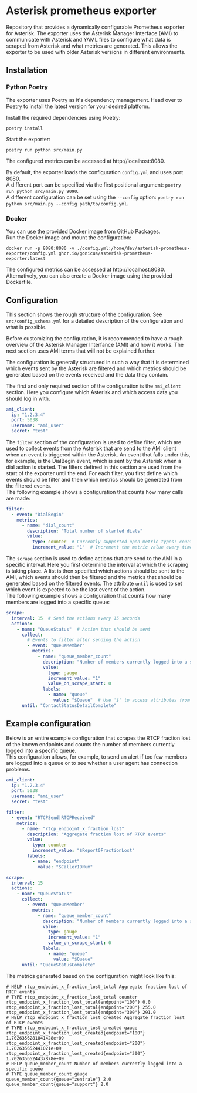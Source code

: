 # Asterisk prometheus exporter
Repository that provides a dynamically configurable Prometheus exporter for Asterisk. The exporter uses the Asterisk Manager Interface (AMI) to communicate with Asterisk and YAML files to configure what data is scraped from Asterisk and what metrics are generated. This allows the exporter to be used with older Asterisk versions in different environments.

## Installation
### Python Poetry
The exporter uses Poetry as it's dependency management. Head over to [Poetry](https://python-poetry.org/) to install the latest version for your desired platform.

Install the required dependencies using Poetry:
```
poetry install
```

Start the exporter:
```
poetry run python src/main.py
```
The configured metrics can be accessed at http://localhost:8080.

By default, the exporter loads the configuration `config.yml` and uses port 8080. \
A different port can be specified via the first positional argument: `poetry run python src/main.py 9090`. \
A different configuration can be set using the `--config` option: `poetry run python src/main.py --config path/to/config.yml`.

### Docker
You can use the provided Docker image from GitHub Packages. \
Run the Docker image and mount the configuration:
```
docker run -p 8080:8080 -v ./config.yml:/home/dev/asterisk-prometheus-exporter/config.yml ghcr.io/gonicus/asterisk-prometheus-exporter:latest
```
The configured metrics can be accessed at http://localhost:8080. \
Alternatively, you can also create a Docker image using the provided Dockerfile.

## Configuration
This section shows the rough structure of the configuration. See `src/config_schema.yml` for a detailed description of the configuration and what is possible.

Before customizing the configuration, it is recommended to have a rough overview of the Asterisk Manager Interfance (AMI) and how it works. The next section uses AMI terms that will not be explained further.

The configuration is generally structured in such a way that it is determined which events sent by the Asterisk are filtered and which metrics should be generated based on the events received and the data they contain.

The first and only required section of the configuration is the `ami_client` section. Here you configure which Asterisk and which access data you should log in with.
```yml
ami_client:
  ip: "1.2.3.4"
  port: 5038
  username: "ami_user"
  secret: "test"
```

The `filter` section of the configuration is used to define filter, which are used to collect events from the Asterisk that are send to the AMI client when an event is triggered within the Asterisk. An event that falls under this, for example, is the DialBegin event, which is sent by the Asterisk when a dial action is started. The filters defined in this section are used from the start of the exporter until the end. For each filter, you first define which events should be filter and then which metrics should be generated from the filtered events. \
The following example shows a configuration that counts how many calls are made:
```yml
filter:
  - event: "DialBegin"
    metrics:
      - name: "dial_count"
        description: "Total number of started dials"
        value:
          type: counter  # Currently supported open metric types: counter, gauge
          increment_value: "1"  # Increment the metric value every time a DialBegin event is received
```

The `scrape` section is used to define actions that are send to the AMI in a specific interval. Here you first determine the interval at which the scraping is taking place. A list is then specified which actions should be sent to the AMI, which events should then be filtered and the metrics that should be generated based on the filtered events. The attribute `until` is used to set which event is expected to be the last event of the action. \
The following example shows a configuration that counts how many members are logged into a specific queue:
```yml
scrape:
  interval: 15  # Send the actions every 15 seconds
  actions:
    - name: "QueueStatus"  # Action that should be sent
      collect:
        # Events to filter after sending the action
        - event: "QueueMember"
          metrics:
            - name: "queue_member_count"
              description: "Number of members currently logged into a specific queue"
              value:
                type: gauge
                increment_value: "1"
                value_on_scrape_start: 0
              labels:
                - name: "queue"
                  value: "$Queue"  # Use '$' to access attributes from the filtered event
      until: "ContactStatusDetailComplete"
```

## Example configuration
Below is an entire example configuration that scrapes the RTCP fraction lost of the known endpoints and counts the number of members currently logged into a specific queue. \
This configuration allows, for example, to send an alert if too few members are logged into a queue or to see whether a user agent has connection problems.
```yml
ami_client:
  ip: "1.2.3.4"
  port: 5038
  username: "ami_user"
  secret: "test"

filter:
  - event: "RTCPSend|RTCPReceived"
    metrics:
      - name: "rtcp_endpoint_x_fraction_lost"
        description: "Aggregate fraction lost of RTCP events"
        value:
          type: counter
          increment_value: "$Report0FractionLost"
        labels:
          - name: "endpoint"
            value: "$CallerIDNum"

scrape:
  interval: 15
  actions:
    - name: "QueueStatus"
      collect:
        - event: "QueueMember"
          metrics:
            - name: "queue_member_count"
              description: "Number of members currently logged into a specific queue"
              value:
                type: gauge
                increment_value: "1"
                value_on_scrape_start: 0
              labels:
                - name: "queue"
                  value: "$Queue"
      until: "QueueStatusComplete"
```
The metrics generated based on the configuration might look like this:
```
# HELP rtcp_endpoint_x_fraction_lost_total Aggregate fraction lost of RTCP events
# TYPE rtcp_endpoint_x_fraction_lost_total counter
rtcp_endpoint_x_fraction_lost_total{endpoint="100"} 0.0
rtcp_endpoint_x_fraction_lost_total{endpoint="200"} 255.0
rtcp_endpoint_x_fraction_lost_total{endpoint="300"} 291.0
# HELP rtcp_endpoint_x_fraction_lost_created Aggregate fraction lost of RTCP events
# TYPE rtcp_endpoint_x_fraction_lost_created gauge
rtcp_endpoint_x_fraction_lost_created{endpoint="100"} 1.7026356281841428e+09
rtcp_endpoint_x_fraction_lost_created{endpoint="200"} 1.702635652441021e+09
rtcp_endpoint_x_fraction_lost_created{endpoint="300"} 1.7026356524437878e+09
# HELP queue_member_count Number of members currently logged into a specific queue
# TYPE queue_member_count gauge
queue_member_count{queue="zentrale"} 2.0
queue_member_count{queue="support"} 2.0
```
